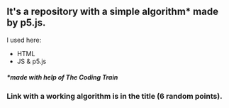 ## It's a repository with a simple algorithm* made by p5.js.

I used here:
* HTML
* JS & p5.js

##### *made with help of The Coding Train

### Link with a working algorithm is in the title (6 random points).
